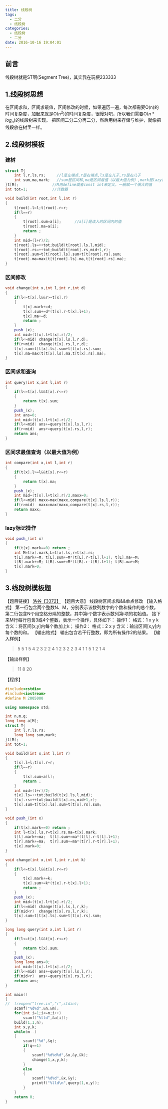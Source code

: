 ```yaml
---
title: 线段树
tags:
  - 二分
  - 线段树
categories:
  - 线段树
  - 二分
date: 2016-10-16 19:04:01
---
```


## 前言
线段树就是ST啊(Segment Tree)，其实我在玩梗233333

<!--more-->

## 1.线段树思想
在区间求和，区间求最值，区间修改的时候，如果遍历一遍，每次都需要O(n)的时间复杂度，加起来就是O($n^2$)的时间复杂度，很慢对吧，所以我们需要O($n*log_n$)的线段树来实现。
把区间二分二分再二分，然后用树来存储与维护，就像把线段放在树里一样。

## 2.线段树模板
### 建树
```C++
struct T{
	int l,r,ls,rs;     //l是左端点,r是右端点,ls是左儿子,rs是右儿子
	int sum,ma,mark;   //sum是区间和,ma是区间最值（以最大值为例）,mark是lazy标记
}t[M];               //M用define或者const int来定义，一般赋一个很大的值
int tot=1;           //计数器

void build(int root,int l,int r)
{
	t[root].l=l;t[root].r=r;
	if(l==r) 
	{
		t[root].sum=a[i];      //a[i]是读入的区间内的值
		t[root].ma=a[i];
		return ;
	}
	int mid=(l+r)/2;
	t[root].ls=++tot;build(t[root].ls,l,mid);
	t[root].rs=++tot;build(t[root].rs,mid+1,r);
	t[root].sum=t[t[root].ls].sum+t[t[root].rs].sum;
	t[root].ma=max(t[t[root].ls].ma,t[t[root].rs].ma);
}
```

### 区间修改
```C++
void change(int x,int l,int r,int d)
{
	if(l<=t[x].l&&r>=t[x].r)
	{
		t[x].mark+=d;
		t[x].sum+=d*(t[x].r-t[x].l+1);
		t[x].ma+=d;
		return ;
	}
	push_(x);
	int mid=(t[x].l+t[x].r)/2;
	if(l<=mid) change(t[x].ls,l,r,d);
	if(r>mid)  change(t[x].rs,l,r,d); 
	t[x].sum=t[t[x].ls].sum+t[t[x].rs].sum;	
	t[x].ma=max(t[t[x].ls].ma,t[t[x].rs].ma);
}
```

### 区间求和查询
```C++
int query(int x,int l,int r)
{
	if(l<=t[x].l&&t[x].r<=r)
	{
		return t[x].sum;
	}
	push_(x);
	int ans=0;
	int mid=(t[x].l+t[x].r)/2;
	if(l<=mid) ans+=query(t[x].ls,l,r);
	if(r>mid)  ans+=query(t[x].rs,l,r);
	return ans;
}
```

### 区间求最值查询（以最大值为例）
```C++
int compare(int x,int l,int r)
{
	if(t[x].l>=l&&t[x].r<=r)
	{
		return t[x].ma;
	}
	push_(x);
	int mid=(t[x].l+t[x].r)/2,maxx=0;
	if(l<=mid) maxx=max(maxx,compare(t[x].ls,l,r));
	if(r>mid)  maxx=max(maxx,compare(t[x].rs,l,r));
	return maxx;
}
```

### lazy标记操作
```C++
void push_(int x)
{
	if(t[x].mark==0) return ;
	int M=t[x].mark,L=t[x].ls,r=t[x].rs;
	t[L].mark+=M; t[L].sum+=M*(t[L].r-t[L].l+1); t[L].ma+=M;
	t[R].mark+=M; t[R].sum+=M*(t[R].r-t[R].l+1); t[R].ma+=M;
	t[x].mark=0;
}
```

## 3.线段树模板题
【题目链接】
[洛谷【3372】](https://www.luogu.org/problem/show?pid=3372)
【题目大意】
线段树区间求和&&单点修改
【输入格式】
第一行包含两个整数N、M，分别表示该数列数字的个数和操作的总个数。
第二行包含N个用空格分隔的整数，其中第i个数字表示数列第i项的初始值。
接下来M行每行包含3或4个整数，表示一个操作，具体如下：
操作1： 格式：1 x y k 含义：将区间[x,y]内每个数加上k；
操作2： 格式：2 x y 含义：输出区间[x,y]内每个数的和。
【输出格式】
输出包含若干行整数，即为所有操作2的结果。
【输入样例】

>5 5
1 5 4 2 3
2 2 4
1 2 3 2
2 3 4
1 1 5 1
2 1 4

【输出样例】

>11
8
20

【程序】
```C++
#include<cstdio>
#include<iostream>
#define M 2005000

using namespace std;

int n,m,q;
long long a[M];
struct T{
	int l,r,ls,rs;
	long long sum,mark;
}t[M];
int tot=1;

void build(int x,int l,int r)
{
	t[x].l=l;t[x].r=r;
	if(l==r)
	{
		t[x].sum=a[l];
		return ;
	}
	int mid=(l+r)/2;
	t[x].ls=++tot;build(t[x].ls,l,mid);
	t[x].rs=++tot;build(t[x].rs,mid+1,r);
	t[x].sum=t[t[x].ls].sum+t[t[x].rs].sum;
}

void push_(int x)
{
	if(t[x].mark==0) return ;
	int l=t[x].ls,r=t[x].rs,ma=t[x].mark;
	t[l].mark+=ma;	t[l].sum+=ma*(t[l].r-t[l].l+1);
	t[r].mark+=ma;	t[r].sum+=ma*(t[r].r-t[r].l+1);
	t[x].mark=0;
}

void change(int x,int l,int r,int k)
{
	if(l<=t[x].l&&t[x].r<=r)
	{
		t[x].mark+=k;
		t[x].sum+=k*(t[x].r-t[x].l+1);
		return ;
	}
	push_(x);
	int mid=(t[x].l+t[x].r)/2;
	if(l<=mid) change(t[x].ls,l,r,k);
	if(mid<r)  change(t[x].rs,l,r,k);
	t[x].sum=t[t[x].ls].sum+t[t[x].rs].sum;
}

long long query(int x,int l,int r)
{
	if(l<=t[x].l&&t[x].r<=r)
	{
		return t[x].sum;
	}
	push_(x);
	long long ans=0;
	int mid=(t[x].l+t[x].r)/2;
	if(l<=mid) ans+=query(t[x].ls,l,r);
	if(mid<r)  ans+=query(t[x].rs,l,r);
	return ans;
}

int main()
{
//	freopen("tree.in","r",stdin);
	scanf("%d%d",&n,&m);
	for(int i=1;i<=n;i++)
		scanf("%lld",&a[i]);
	build(1,1,n);
	int x,y,k;
	while(m--)
	{
		scanf("%d",&q);
		if(q==1)
		{
			scanf("%d%d%d",&x,&y,&k);
			change(1,x,y,k);
		}
		else
		{
			scanf("%d%d",&x,&y);
			printf("%lld\n",query(1,x,y));
		}
	}
	return 0;
}
```